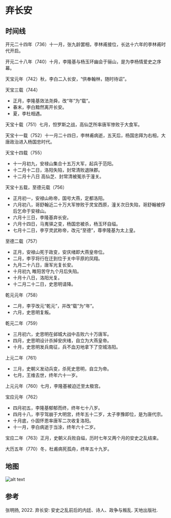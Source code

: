 # 弃长安

## 时间线

开元二十四年（736）十一月，张九龄罢相，李林甫接位，长达十六年的李林甫时代开启。

开元二十八年（740）十月，李隆基与杨玉环幽会于骊山，是为李杨情爱史之序幕。

天宝元年（742）秋，李白二入长安，“供奉翰林，随时待诏”。

天宝三载（744）

- 正月，李隆基效法尧舜，改“年”为“载”。
- 春末，李白黯然离开长安。
- 夏，李杜相遇。

天宝十载（751）七月，怛罗斯之战，高仙芝所率唐军惨败于大食军。

天宝十一载（752）十一月二十四日，李林甫病逝，五天后，杨国忠拜为右相，大唐政治进入杨国忠时代。

天宝十四载（755）

- 十一月初九，安禄山集合十五万大军，起兵于范阳。
- 十二月十二日，洛阳失陷，封常清败退陕郡。
- 十二月十八日 高仙芝、封常清被冤杀于潼关。

天宝十五载，至德元载（756）

- 正月初一，安禄山称帝，国号大燕，定都洛阳。
- 六月初八，哥舒翰近二十万大军惨败于灵宝西原，潼关次日失陷，哥舒翰被俘后乞命于安禄山。
- 六月十三日，李隆基弃长安。
- 六月十四日，马嵬驿之变，杨国忠被杀，杨玉环自缢。
- 七月十二日，李亨灵武称帝，改元“至德”，尊李隆基为太上皇。

至德二载（757）

- 正月，安禄山死于政变，安庆绪即大燕皇帝位。
- 二月，李亨将行在迁到位于关中平原的凤翔。
- 九月二十八日，唐军光复长安。
- 十月初九 睢阳苦守九个月后失陷。
- 十月十八日，洛阳光复。
- 十二月二十二日，史思明请降。

乾元元年（758）

- 二月，李亨改元“乾元”，并改“载”为“年”。
- 六月，史思明复叛。

乾元二年（759）

- 三月初六，史思明在邺城大战中击败六十万唐军。
- 四月，史思明设计杀掉安庆绪，自立为大燕皇帝。
- 十月，史思明发兵南征，兵不血刃地拿下了空城洛阳。

上元二年（761）

- 三月，史朝义发动兵变，杀死史思明，自立为帝。
- 七月，王维去世，终年六十一岁。

上元元年（760）七月，李隆基被迫迁至太极宫。

宝应元年（762）

- 四月初五，李隆基郁郁而终，终年七十八岁。
- 四月十八，李亨驾崩于大明宫，终年五十二岁，太子李豫即位，是为唐代宗。
- 十月底，仆固怀恩率唐军二次收复洛阳。
- 十一月，李白病逝于当涂，终年六十二岁。

宝应二年（763）正月，史朝义兵败自缢，历时七年又两个月的安史之乱结束。

大历五年（770）冬，杜甫病死孤舟，终年五十九岁。

## 地图

![alt text](image-1.png)

## 参考

张明扬, 2022. 弃长安: 安史之乱前后的内廷、诗人、政争与叛乱. 天地出版社.
